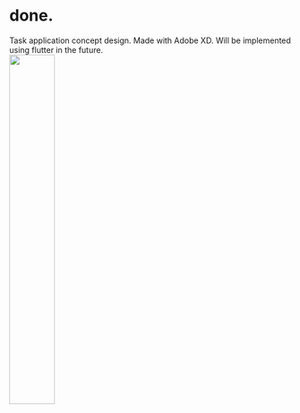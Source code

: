 # done.
Task application concept design. Made with Adobe XD. Will be implemented using flutter in the future.
<br>
<img src="https://user-images.githubusercontent.com/31239471/55509289-00170780-565c-11e9-8298-ea43c50fec08.gif" width="40%" height="40%"></img>

